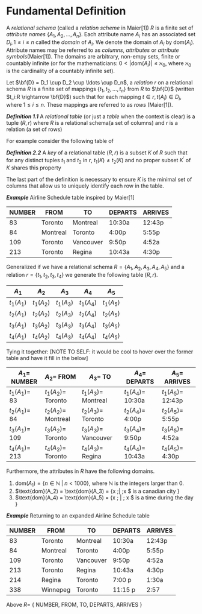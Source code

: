 # Fundamental Definition

A *relational schema* (called a *relation scheme* in Maier[1]) $R$ is a finite set of *attribute names* $\{A_1, A_2, \ldots, A_n\}$. Each attribute name $A_i$ has an associated set $D_i, 1\leq i \leq n$ called the *domain* of $A_i$. We denote the domain of $A_i$ by $\text{dom}(A_i)$. Attribute names  may be referred to as *columns*, *attributes* or *attribute symbols*(Maier[1]). The domains are arbitrary, non-empy sets, finite or countably infinite (or for the mathematicians: $0 <|\text{dom}(A_i)| \leq \aleph_0$, where $\aleph_0$ is the cardinality of a countably infinite set). 

Let $\bf{D} = D_1 \cup D_2 \cup \ldots \cup D_n$, a *relation* $r$ on a relational schema $R$ is a finite set of mappings $\{ t_1, t_2, \ldots, t_n\}$ from $R$ to $\bf{D}$ (written $t_i:R \rightarrow \bf{D}$) such that for each mapping $t \in r, t(A_i) \in D_i$, where $1 \leq i \leq n$. These mappings are referred to as *rows* (Maier[1]).



***Definition 1.1*** A *relational table* (or just a *table* when the context is clear) is a tuple $(R, r)$ where $R$ is a relational schema(a set of columns) and $r$ is a relation (a set of rows)

For example consider the following table of 

***Definition 2.2*** A *key* of a relational table $(R, r)$ is a subset $K$ of $R$ such that for any distinct tuples $t_1$ and $t_2$ in $r$, $t_1(K) \neq t_2(K)$ and no proper subset $K^\prime$ of $K$ shares this property 

The last part of the definition is necessary to ensure $K$ is the minimal set of columns that allow us to uniquely identify each row in the table. 

***Example***
Airline Schedule table inspired by Maier[1]

| NUMBER | FROM | TO  | DEPARTS | ARRIVES |
| ------ | ---- | --- | ------- | ------- |
| 83 | Toronto | Montreal | 10:30a | 12:43p |
| 84 | Montreal | Toronto | 4:00p | 5:55p |
| 109 | Toronto | Vancouver | 9:50p | 4:52a |
| 213 | Toronto | Regina | 10:43a | 4:30p |

Generalized if we have a relational schema $R = \{A_1, A_2, A_3, A_4, A_5\}$ and a relation $r = \{t_1, t_2, t_3, t_4\}$ we generate the following table $(R, r)$.

| $A_1$ | $A_2$ | $A_3$  | $A_4$ | $A_5$ |
| ------ | ---- | --- | ------- | ------- |
| $t_1(A_1)$ | $t_1(A_2)$ | $t_1(A_3)$ | $t_1(A_4)$ | $t_1(A_5)$ |
| $t_2(A_1)$ | $t_2(A_2)$ | $t_2(A_3)$ | $t_2(A_4)$ | $t_2(A_5)$ |
| $t_3(A_1)$ | $t_3(A_2)$ | $t_3(A_3)$ | $t_3(A_4)$ | $t_3(A_5)$ |
| $t_4(A_1)$ | $t_4(A_2)$ | $t_4(A_3)$ | $t_4(A_4)$ | $t_4(A_5)$ |

Tying it together: [NOTE TO SELF: it would be cool to hover over the former table and have it fill in the below]

| $A_1=$ NUMBER | $A_2=$ FROM | $A_3=$  TO  | $A_4=$ DEPARTS | $A_5=$ ARRIVES |
| ------ | ---- | --- | ------- | ------- |
| $t_1(A_1)=$ 83 | $t_1(A_2) =$ Toronto | $t_1(A_3)=$ Montreal | $t_1(A_4)=$ 10:30a | $t_1(A_5)=$  12:43p|
| $t_2(A_1)=$ 84 | $t_2(A_2)=$ Montreal | $t_2(A_3)=$ Toronto | $t_2(A_4)=$ 4:00p | $t_2(A_5)=$ 5:55p |
| $t_3(A_1)=$ 109 | $t_3(A_2)=$ Toronto | $t_3(A_3)=$ Vancouver | $t_3(A_4)=$ 9:50p | $t_3(A_5)=$ 4:52a |
| $t_4(A_1)=$ 213 | $t_4(A_2)=$ Toronto | $t_4(A_3)=$ Regina | $t_4(A_4)=$ 10:43a | $t_4(A_5)=$ 4:30p |

Furthermore, the attributes in $R$ have the following domains.

1. $\text{dom}(A_1) = \{ n \in \mathbb{N} \;|\; n < 1000\}$, where $\mathbb{N}$ is the integers larger than $0$.
2. $\text{dom}(A_2) = \text{dom}(A_3) = \{x \;| \;x $ is a canadian city $\}$
3. $\text{dom}(A_4) = \text{dom}(A_5) = \{x \; | \; x $ is a time during the day $\}$

***Example*** Returning to an expanded Airline Schedule table

| NUMBER | FROM | TO  | DEPARTS | ARRIVES |
| ------ | ---- | --- | ------- | ------- |
| 83 | Toronto | Montreal | 10:30a | 12:43p |
| 84 | Montreal | Toronto | 4:00p | 5:55p |
| 109 | Toronto | Vancouver | 9:50p | 4:52a |
| 213 | Toronto | Regina | 10:43a | 4:30p |
| 214 | Regina | Toronto | 7:00 p | 1:30a |
| 338 | Winnepeg | Toronto | 11:15 p | 2:57 |

Above $R =$ $\{$ NUMBER, FROM, TO, DEPARTS, ARRIVES $\}$